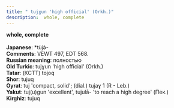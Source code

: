 ```yaml
---
title: " tujɣun 'high official' (Orkh.)"
description:  whole, complete
---
```

<strong> whole, complete</strong><br><br>
<strong>Japanese</strong>:  *tùjǝ̀-<br>
<strong>Comments</strong>:  VEWT 497, EDT 568.<br>
<strong>Russian meaning</strong>:  полностью<br>
<strong>Old Turkic</strong>:  tujɣun 'high official' (Orkh.)<br>
<strong>Tatar</strong>:  (КСТТ) tojoq<br>
<strong>Shor</strong>:  tujuq<br>
<strong>Oyrat</strong>:  tuj 'compact, solid'; (dial.) tujaɣ 1 (R - Leb.)<br>
<strong>Yakut</strong>:  tuj(u)gun 'excellent', tujulā- 'to reach a high degree' (Пек.)<br>
<strong>Kirghiz</strong>:  tujuq<br>


